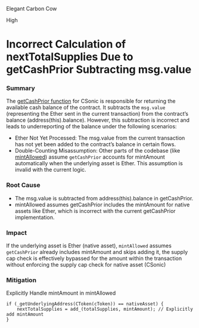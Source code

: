 Elegant Carbon Cow

High

# Incorrect Calculation of nextTotalSupplies Due to getCashPrior Subtracting msg.value

### Summary

The [getCashPrior function](https://github.com/sherlock-audit/2024-12-mach-finance/blob/main/contracts/src/CSonic.sol#L159-L161) for CSonic is responsible for returning the available cash balance of the contract. It subtracts the `msg.value` (representing the Ether sent in the current transaction) from the contract’s balance (address(this).balance). However, this subtraction is incorrect and leads to underreporting of the balance under the following scenarios:
- Ether Not Yet Processed: The msg.value from the current transaction has not yet been added to the contract’s balance in certain flows.
- Double-Counting Misassumption: Other parts of the codebase (like [mintAllowed](https://github.com/sherlock-audit/2024-12-mach-finance/blob/main/contracts/src/Comptroller.sol#L261-L263)) assume `getCashPrior` accounts for mintAmount automatically when the underlying asset is Ether. This assumption is invalid with the current logic.

### Root Cause

- The msg.value is subtracted from address(this).balance in getCashPrior.
- mintAllowed assumes getCashPrior includes the mintAmount for native assets like Ether, which is incorrect with the current getCashPrior implementation.

### Impact

If the underlying asset is Ether (native asset), `mintAllowed` assumes `getCashPrior` already includes mintAmount and skips adding it, the supply cap check is effectively bypassed for the amount within the transaction without enforcing the supply cap check for native asset (CSonic)

### Mitigation

Explicitly Handle mintAmount in mintAllowed
```solidity
if (_getUnderlyingAddress(CToken(cToken)) == nativeAsset) {
    nextTotalSupplies = add_(totalSupplies, mintAmount); // Explicitly add mintAmount
}
```